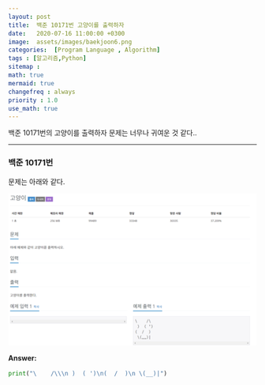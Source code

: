 ```yaml
---
layout: post
title:  백준 10171번 고양이를 출력하자 
date:   2020-07-16 11:00:00 +0300
image:  assets/images/baekjoon6.png
categories:  [Program Language , Algorithm]
tags : [알고리즘,Python]
sitemap :
math: true
mermaid: true
changefreq : always
priority : 1.0
use_math: true
---
```



백준 10171번의 고양이를 출력하자 문제는 너무나 귀여운 것 같다.. 


----------

### 백준 10171번 

문제는 아래와 같다.

<center><img src="../assets/images/baekjoon6.png" ></center>

**Answer:**

```python 
print("\    /\\\n )  ( ')\n(  /  )\n \(__)|")
```
